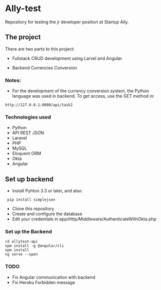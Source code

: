 # Ally-test

Repository for testing the jr developer position at Startup Ally.

## The project

There are two parts to this project:

- Fullstack CRUD development using Larvel and Angular.

- Backend Currencies Conversion

### Notes: 

- For the development of the currency conversion system, the Python language was used in backend.
To get access, use the GET method in:
```
http://127.0.0.1:8000/api/task2
```

### Technologies used
- Python
- API REST JSON
- Laravel
- PHP
- MySQL
- Eloquent ORM
- Okta
- Angular

## Set up backend
- Install Pyhton 3.3 or later, and also:
```
 pip install simplejson
```
- Clone this repository
- Create and configure the database
- Edit your credentials in app/Http/Middleware/AuthenticateWithOkta.php

### Set up the Backend

```
cd allytest-api
npm install -g @angular/cli
npm install
ng serve --open
```

### TODO
- Fix Angular communication with backend
- Fix Heroku Forbidden message

